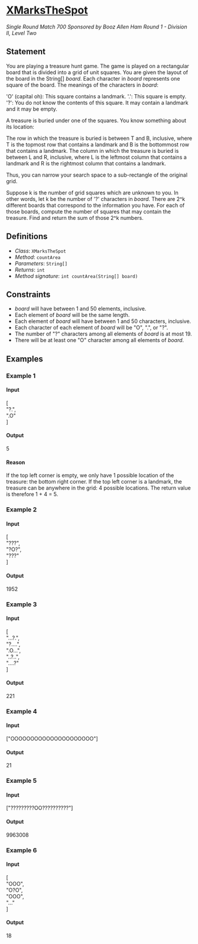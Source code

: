 # [XMarksTheSpot](/tc?module=ProblemDetail&rd=16821&pm=14416)
*Single Round Match 700 Sponsored by Booz Allen Ham Round 1 - Division II, Level Two*

## Statement
You are playing a treasure hunt game.
The game is played on a rectangular board that is divided into a grid of unit squares.
You are given the layout of the board in the String[] *board*.
Each character in *board* represents one square of the board.
The meanings of the characters in *board*:

'O' (capital oh): This square contains a landmark.
'.': This square is empty.
'?': You do not know the contents of this square. It may contain a landmark and it may be empty.

A treasure is buried under one of the squares.
You know something about its location:

The row in which the treasure is buried is between T and B, inclusive, where T is the topmost row that contains a landmark and B is the bottommost row that contains a landmark.
The column in which the treasure is buried is between L and R, inclusive, where L is the leftmost column that contains a landmark and R is the rightmost column that contains a landmark.

Thus, you can narrow your search space to a sub-rectangle of the original grid.

Suppose k is the number of grid squares which are unknown to you.
In other words, let k be the number of '?' characters in *board*.
There are 2^k different boards that correspond to the information you have.
For each of those boards, compute the number of squares that may contain the treasure.
Find and return the sum of those 2^k numbers.

## Definitions
- *Class*: `XMarksTheSpot`
- *Method*: `countArea`
- *Parameters*: `String[]`
- *Returns*: `int`
- *Method signature*: `int countArea(String[] board)`

## Constraints
- *board* will have between 1 and 50 elements, inclusive.
- Each element of *board* will be the same length.
- Each element of *board* will have between 1 and 50 characters, inclusive.
- Each character of each element of *board* will be "O", ".", or "?".
- The number of "?" characters among all elements of *board* is at most 19.
- There will be at least one "O" character among all elements of *board*.

## Examples
### Example 1
#### Input
<c>[<br />"?.",<br />".O"<br />]</c>
#### Output
<c>5</c>
#### Reason
If the top left corner is empty, we only have 1 possible location of the treasure: the bottom right corner.
If the top left corner is a landmark, the treasure can be anywhere in the grid: 4 possible locations.
The return value is therefore 1 + 4 = 5.

### Example 2
#### Input
<c>[<br />"???",<br />"?O?",<br />"???"<br />]</c>
#### Output
<c>1952</c>
### Example 3
#### Input
<c>[<br />"...?.",<br />"?....",<br />".O...",<br />"..?..",<br />"....?"<br />]</c>
#### Output
<c>221</c>
### Example 4
#### Input
<c>["OOOOOOOOOOOOOOOOOOOOO"]</c>
#### Output
<c>21</c>
### Example 5
#### Input
<c>["?????????OO??????????"]</c>
#### Output
<c>9963008</c>
### Example 6
#### Input
<c>[<br />"OOO",<br />"O?O",<br />"OOO",<br />"..."<br />]</c>
#### Output
<c>18</c>

